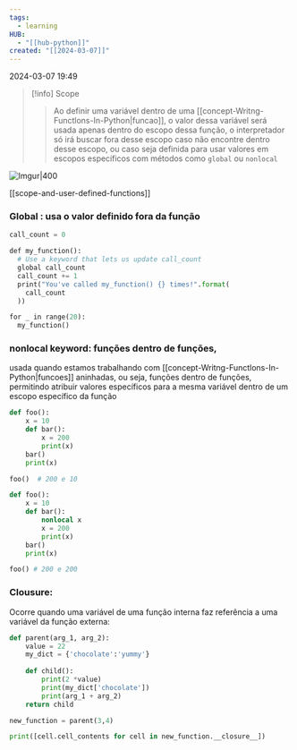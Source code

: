 ```yaml
---
tags:
  - learning
HUB:
  - "[[hub-python]]"
created: "[[2024-03-07]]"
---
```

2024-03-07  19:49


>[!info] Scope
>>Ao definir uma variável dentro de uma [[concept-Writng-Functlons-In-Python|funcao]], o valor dessa variável será usada apenas dentro do escopo dessa função, o interpretador só irá buscar fora desse escopo caso não encontre dentro desse escopo, ou caso seja definida para usar valores em escopos específicos com métodos como `global` ou `nonlocal`

![Imgur|400](https://i.imgur.com/hzesp4Y.png)

[[scope-and-user-defined-functions]]
### **Global** : usa o valor definido fora da função

```python
call_count = 0

def my_function():
  # Use a keyword that lets us update call_count 
  global call_count
  call_count += 1
  print("You've called my_function() {} times!".format(
    call_count
  ))

for _ in range(20):
  my_function()
```


### **nonlocal keyword**:  funções dentro de funções,
usada quando estamos trabalhando com [[concept-Writng-Functlons-In-Python|funcoes]] aninhadas, ou seja, funções dentro de funções, permitindo atribuir valores específicos para a mesma variável dentro de um escopo específico da função

```python
def foo():
    x = 10
    def bar():
        x = 200
        print(x)
    bar()
    print(x)

foo()  # 200 e 10
```

```python
def foo():
    x = 10
    def bar():
        nonlocal x
        x = 200
        print(x)
    bar()
    print(x)

foo() # 200 e 200
```

### **Clousure**:
Ocorre quando uma variável de uma função interna faz referência a uma variável da função externa:

```python
def parent(arg_1, arg_2):
    value = 22
    my_dict = {'chocolate':'yummy'}
    
    def child():
        print(2 *value)
        print(my_dict['chocolate'])
        print(arg_1 + arg_2)
    return child

new_function = parent(3,4)

print([cell.cell_contents for cell in new_function.__closure__])
```




